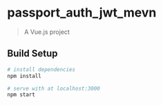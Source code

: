 # passport_auth_jwt_mevn

> A Vue.js project

## Build Setup

``` bash
# install dependencies
npm install

# serve with at localhost:3000
npm start

```

